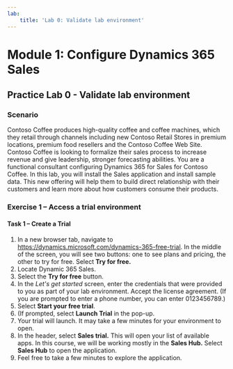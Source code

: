 ```yaml
---
lab:
    title: 'Lab 0: Validate lab environment'
---
```


# Module 1: Configure Dynamics 365 Sales

## Practice Lab 0 - Validate lab environment

### Scenario
Contoso Coffee produces high-quality coffee and coffee machines, which they retail through channels including new Contoso Retail Stores in premium locations, premium food resellers and the Contoso Coffee Web Site.
Contoso Coffee is looking to formalize their sales process to increase revenue and give leadership, stronger forecasting abilities. You are a functional consultant configuring Dynamics 365 for Sales for Contoso Coffee. In this lab, you will install the Sales application and install sample data.
This new offering will help them to build direct relationship with their customers and learn more about how customers consume their products.

### Exercise 1 – Access a trial environment

#### Task 1 – Create a Trial
1. In a new browser tab, navigate to https://dynamics.microsoft.com/dynamics-365-free-trial. In the middle of the screen, you will see two buttons: one to see plans and pricing, the other to try for free. Select **Try for free.**
3. Locate Dynamic 365 Sales.
4. Select the **Try for free** button.
5. In the *Let's get started* screen, enter the credentials that were provided to you as part of your lab environment. Accept the license agreement. (If you are prompted to enter a phone number, you can enter 0123456789.)
6. Select **Start your free trial**.
7. (If prompted, select **Launch Trial** in the pop-up.
8. Your trial will launch. It may take a few minutes for your environment to open.
9. In the header, select **Sales trial.** This will open your list of available apps. In this course, we will be working mostly in the **Sales Hub.** Select **Sales Hub** to open the application.
10. Feel free to take a few minutes to explore the application.


